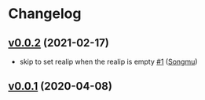 # Changelog

## [v0.0.2](https://github.com/natureglobal/realip/compare/v0.0.1...v0.0.2) (2021-02-17)

* skip to set realip when the realip is empty [#1](https://github.com/natureglobal/realip/pull/1) ([Songmu](https://github.com/Songmu))

## [v0.0.1](https://github.com/natureglobal/realip/compare/460fd45464d5...v0.0.1) (2020-04-08)

